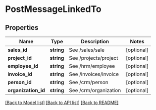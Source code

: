 # PostMessageLinkedTo

## Properties
Name | Type | Description | Notes
------------ | ------------- | ------------- | -------------
**sales_id** | **string** | See /sales/sale | [optional] 
**project_id** | **string** | See /projects/project | [optional] 
**employee_id** | **string** | See /hrm/employee | [optional] 
**invoice_id** | **string** | See /invoices/invoice | [optional] 
**person_id** | **string** | See /crm/person | [optional] 
**organization_id** | **string** | See /crm/organization | [optional] 

[[Back to Model list]](../README.md#documentation-for-models) [[Back to API list]](../README.md#documentation-for-api-endpoints) [[Back to README]](../README.md)


